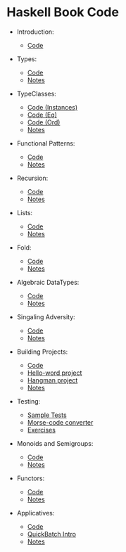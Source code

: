 # Haskell Book Code

* Introduction:
  - [Code](code/01-hello.hs)

* Types:
  - [Code](code/05-types.hs)
  - [Notes](notes/05-types.md)

* TypeClasses:
  - [Code (Instances)](code/061-typeclasses-instances.hs)
  - [Code (Eq)](code/062-typeclasses-eq.hs)
  - [Code (Ord)](code/063-typeclasses-ord.hs)
  - [Notes](notes/06-typeclasses.md)

* Functional Patterns:
  - [Code](code/07-functional-patterns.hs)
  - [Notes](notes/07-functional-patterns.md)

* Recursion:
  - [Code](code/08-recursion.hs)
  - [Notes](notes/08-recursion.md)

* Lists:
  - [Code](code/09-lists.hs)
  - [Notes](notes/09-lists.md)

* Fold:
  - [Code](code/10-fold.hs)
  - [Notes](notes/10-fold.md)

* Algebraic DataTypes:
  - [Code](code/11-algebraic-datatypes.hs)
  - [Notes](notes/11-algebraic-datatypes.md)

* Singaling Adversity:
  - [Code](code/12-signaling-adversity.hs)
  - [Notes](notes/12-signaling-adversity.md)

* Building Projects:
  - [Code](code/13-building-projects.hs)
  - [Hello-word project](hello)
  - [Hangman project](hangman)
  - [Notes](notes/13-building-projects.md)

* Testing:
  - [Sample Tests](testing)
  - [Morse-code converter](morse)
  - [Exercises](testing/Exercises.hs)

* Monoids and Semigroups:
  - [Code](code/15-monoids-semigroups.hs)
  - [Notes](notes/15-monoids-semigroups.md)

* Functors:
  - [Code](code/16-functors.hs)
  - [Notes](notes/16-functors.md)

* Applicatives:
  - [Code](code/17-applicatives.hs)
  - [QuickBatch Intro](code/17b-quickbatch.hs)
  - [Notes](notes/17-applicatives.md)
